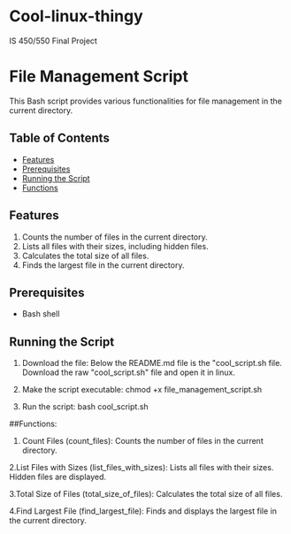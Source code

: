 # Cool-linux-thingy
IS 450/550 Final Project


# File Management Script

This Bash script provides various functionalities for file management in the current directory.

## Table of Contents

- [Features](#features)
- [Prerequisites](#prerequisites)
- [Running the Script](#running-the-script)
- [Functions](#functions)

## Features

1. Counts the number of files in the current directory.
2. Lists all files with their sizes, including hidden files.
3. Calculates the total size of all files.
4. Finds the largest file in the current directory.

## Prerequisites

- Bash shell

## Running the Script

1. Download the file:
Below the README.md file is the "cool_script.sh file. Download the raw "cool_script.sh" file and open it in linux.

2. Make the script executable:
chmod +x file_management_script.sh

3. Run the script:
bash cool_script.sh

##Functions:

1. Count Files (count_files):
Counts the number of files in the current directory.

2.List Files with Sizes (list_files_with_sizes):
Lists all files with their sizes.
Hidden files are displayed.

3.Total Size of Files (total_size_of_files):
Calculates the total size of all files.

4.Find Largest File (find_largest_file):
Finds and displays the largest file in the current directory.
